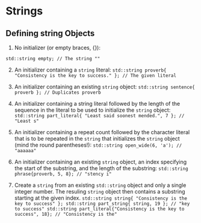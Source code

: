 # Strings
## Defining string Objects
1. No initializer (or empty braces, {}):

`std::string empty; // The string ""`

2. An initializer containing a `string` literal:
`std::string proverb{ "Consistency is the key to success." }; // The given literal`

3. An initializer containing an existing `string` object:
`std::string sentence{ proverb }; // Duplicates proverb`

4. An initializer containing a string literal followed by the length of the sequence in the literal to be used to initialize the `string` object:
`std::string part_literal{ "Least said soonest mended.", 7 }; // "Least s"`

5. An initializer containing a repeat count followed by the character literal that is to be repeated in the `string` that initializes the `string` object (mind the round parentheses!):
`std::string open_wide(6, 'a'); // "aaaaaa"`

6. An initializer containing an existing `string` object, an index specifying the start of the substring, and the length of the substring:
`std::string phrase{proverb, 5, 8}; // "stency i"`

7. Create a `string` from an existing `std::string` object and only a single integer number. The resuling `string` object then contains a substring starting at the given index.
`std::string string{ "Consistency is the key to success" };
std::string part_string{ string, 19 }; // "key to success"
std::string part_literal{"Consistency is the key to success", 18}; // "Consistency is the"`
